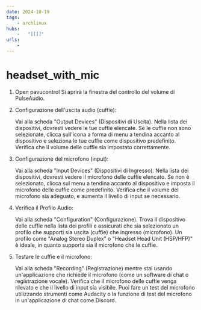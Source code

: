 ```yaml
---
date: 2024-10-19 
tags: 
    - archlinux
hubs: 
    -   "[[]]"
urls:
    -
---
```


# headset_with_mic
1. Open pavucontrol
    Si aprirà la finestra del controllo del volume di PulseAudio.

2. Configurazione dell'uscita audio (cuffie):

    Vai alla scheda "Output Devices" (Dispositivi di Uscita).
    Nella lista dei dispositivi, dovresti vedere le tue cuffie elencate.
    Se le cuffie non sono selezionate, clicca sull'icona a forma di menu a tendina accanto al dispositivo e seleziona le tue cuffie come dispositivo predefinito.
    Verifica che il volume delle cuffie sia impostato correttamente.

3. Configurazione del microfono (input):

    Vai alla scheda "Input Devices" (Dispositivi di Ingresso).
    Nella lista dei dispositivi, dovresti vedere il microfono delle cuffie elencato.
    Se non è selezionato, clicca sul menu a tendina accanto al dispositivo e imposta il microfono delle cuffie come predefinito.
    Verifica che il volume del microfono sia adeguato, e aumenta il livello di input se necessario.

4. Verifica il Profilo Audio:

    Vai alla scheda "Configuration" (Configurazione).
    Trova il dispositivo delle cuffie nella lista dei profili e assicurati che sia selezionato un profilo che supporti sia uscita (cuffie) che ingresso (microfono).
    Un profilo come "Analog Stereo Duplex" o "Headset Head Unit (HSP/HFP)" è ideale, in quanto supporta sia il microfono che le cuffie.

5. Testare le cuffie e il microfono:

    Vai alla scheda "Recording" (Registrazione) mentre stai usando un'applicazione che richiede il microfono (come un software di chat o registrazione vocale).
    Verifica che il microfono delle cuffie venga rilevato e che il livello di input sia visibile.
    Puoi fare un test del microfono utilizzando strumenti come Audacity o la funzione di test del microfono in un'applicazione di chat come Discord.

